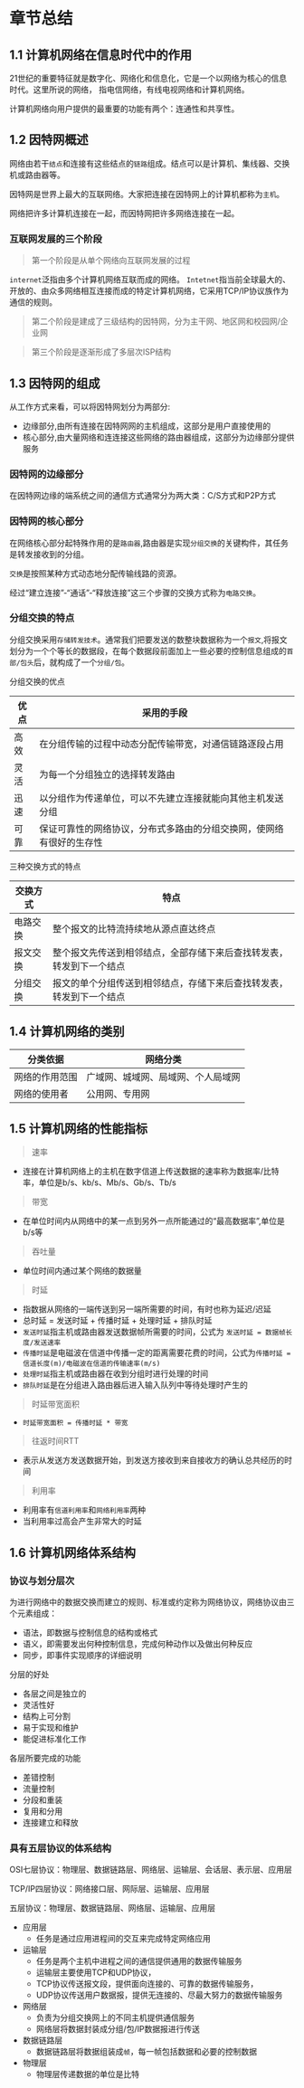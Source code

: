 
# 章节总结

## 1.1 计算机网络在信息时代中的作用

21世纪的重要特征就是数字化、网络化和信息化，它是一个以网络为核心的信息时代。这里所说的网络，
指电信网络，有线电视网络和计算机网络。

计算机网络向用户提供的最重要的功能有两个：连通性和共享性。

## 1.2 因特网概述
网络由若干`结点`和连接有这些结点的`链路`组成。结点可以是计算机、集线器、交换机或路由器等。

因特网是世界上最大的互联网络。大家把连接在因特网上的计算机都称为`主机`。

网络把许多计算机连接在一起，而因特网把许多网络连接在一起。

### 互联网发展的三个阶段

> 第一个阶段是从单个网络向互联网发展的过程

`internet`泛指由多个计算机网络互联而成的网络。
`Intetnet`指当前全球最大的、开放的、由众多网络相互连接而成的特定计算机网络，它采用TCP/IP协议族作为通信的规则。

> 第二个阶段是建成了三级结构的因特网，分为主干网、地区网和校园网/企业网

> 第三个阶段是逐渐形成了多层次ISP结构

## 1.3 因特网的组成

从工作方式来看，可以将因特网划分为两部分:
* 边缘部分,由所有连接在因特网网的主机组成，这部分是用户直接使用的
* 核心部分,由大量网络和连连接这些网络的路由器组成，这部分为边缘部分提供服务

### 因特网的边缘部分

在因特网边缘的端系统之间的通信方式通常分为两大类：C/S方式和P2P方式

### 因特网的核心部分

在网络核心部分起特殊作用的是`路由器`,路由器是实现`分组交换`的关键构件，其任务是转发接收到的分组。

`交换`是按照某种方式动态地分配传输线路的资源。

经过“建立连接”-“通话”-“释放连接”这三个步骤的交换方式称为`电路交换`。

### 分组交换的特点
分组交换采用`存储转发技术`。通常我们把要发送的数整块数据称为一个`报文`,将报文划分为一个个等长的数据段，在每个数据段前面加上一些必要的控制信息组成的`首部/包头`后，就构成了一个`分组/包`。

分组交换的优点

|优点|采用的手段|
|-----|-------|
|高效|在分组传输的过程中动态分配传输带宽，对通信链路逐段占用|
|灵活|为每一个分组独立的选择转发路由|
|迅速|以分组作为传递单位，可以不先建立连接就能向其他主机发送分组|
|可靠|保证可靠性的网络协议，分布式多路由的分组交换网，使网络有很好的生存性|

三种交换方式的特点

|交换方式|特点|
|----|----|
|电路交换|整个报文的比特流持续地从源点直达终点|
|报文交换|整个报文先传送到相邻结点，全部存储下来后查找转发表，转发到下一个结点|
|分组交换|报文的单个分组传送到相邻结点，存储下来后查找转发表，转发到下一个结点|

## 1.4 计算机网络的类别

|分类依据|网络分类|
|-----|-----|
|网络的作用范围|广域网、城域网、局域网、个人局域网|
|网络的使用者|公用网、专用网|

## 1.5 计算机网络的性能指标

> 速率
  * 连接在计算机网络上的主机在数字信道上传送数据的速率称为数据率/比特率，单位是b/s、kb/s、Mb/s、Gb/s、Tb/s

> 带宽
 * 在单位时间内从网络中的某一点到另外一点所能通过的“最高数据率”,单位是b/s等

> 吞吐量
  * 单位时间内通过某个网络的数据量

> 时延
  * 指数据从网络的一端传送到另一端所需要的时间，有时也称为延迟/迟延
  * 总时延 = 发送时延 + 传播时延 + 处理时延 + 排队时延
  * `发送时延`指主机或路由器发送数据帧所需要的时间，公式为 `发送时延 = 数据帧长度/发送速率`
  * `传播时延`是电磁波在信道中传播一定的距离需要花费的时间，公式为`传播时延 = 信道长度(m)/电磁波在信道的传输速率(m/s)`
  * `处理时延`指主机或路由器在收到分组时进行处理的时间
  * `排队时延`是在分组进入路由器后进入输入队列中等待处理时产生的

> 时延带宽面积
 * `时延带宽面积 = 传播时延 * 带宽`

> 往返时间RTT
  * 表示从发送方发送数据开始，到发送方接收到来自接收方的确认总共经历的时间

> 利用率
  * 利用率有`信道利用率`和`网络利用率`两种
  * 当利用率过高会产生非常大的时延

## 1.6 计算机网络体系结构

### 协议与划分层次
为进行网络中的数据交换而建立的规则、标准或约定称为网络协议，网络协议由三个元素组成：
* 语法，即数据与控制信息的结构或格式
* 语义，即需要发出何种控制信息，完成何种动作以及做出何种反应
* 同步，即事件实现顺序的详细说明

分层的好处
* 各层之间是独立的
* 灵活性好
* 结构上可分割
* 易于实现和维护
* 能促进标准化工作

各层所要完成的功能
* 差错控制
* 流量控制
* 分段和重装
* 复用和分用
* 连接建立和释放

### 具有五层协议的体系结构

OSI七层协议：物理层、数据链路层、网络层、运输层、会话层、表示层、应用层

TCP/IP四层协议：网络接口层、网际层、运输层、应用层

五层协议：物理层、数据链路层、网络层、运输层、应用层


* 应用层
  * 任务是通过应用进程间的交互来完成特定网络应用
* 运输层
  * 任务是两个主机中进程之间的通信提供通用的数据传输服务
  * 运输层主要使用TCP和UDP协议，
  * TCP协议传送报文段，提供面向连接的、可靠的数据传输服务，
  * UDP协议传送用户数据报，提供无连接的、尽最大努力的数据传输服务
* 网络层
  * 负责为分组交换网上的不同主机提供通信服务
  * 网络层将数据封装成分组/包/IP数据报进行传送
* 数据链路层
  * 数据链路层将数据组装成`帧`，每一帧包括数据和必要的控制数据
* 物理层
  * 物理层传递数据的单位是比特

